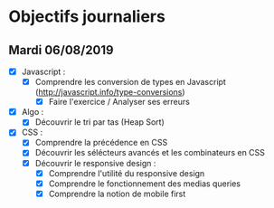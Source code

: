 # Objectifs journaliers

## Mardi 06/08/2019

* [X] Javascript :
  * [X] Comprendre les conversion de types en Javascript (http://javascript.info/type-conversions)
    * [X] Faire l'exercice / Analyser ses erreurs

* [X] Algo : 
  * [X] Découvrir le tri par tas (Heap Sort)

* [X] CSS : 
    * [X] Comprendre la précédence en CSS
    * [X] Découvrir les sélécteurs avancés et les combinateurs en CSS
    * [X] Découvrir le responsive design :
        * [X] Comprendre l'utilité du responsive design
        * [X] Comprendre le fonctionnement des medias queries
        * [X] Comprendre la notion de mobile first
